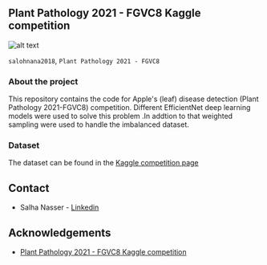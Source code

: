 
<!-- ABOUT THE PROJECT -->
## Plant Pathology 2021 - FGVC8 Kaggle competition


![alt text]()



`salohnana2018`, `Plant Pathology 2021 - FGVC8`

### About the project 

This repository contains the code for Apple's (leaf) disease detection (Plant Pathology 2021-FGVC8) competition. Different  EfficientNet deep learning models were used to solve this problem .In addtion to that  weighted sampling were used to handle the imbalanced dataset.

### Dataset 
The dataset can be found in the [Kaggle competition page](https://www.kaggle.com/competitions/plant-pathology-2021-fgvc8/data)

<!-- CONTACT -->
## Contact
* Salha Nasser - [Linkedin](https://www.linkedin.com/in/salha-nasser-40a30a131/)



<!-- ACKNOWLEDGEMENTS -->
## Acknowledgements

* [Plant Pathology 2021 - FGVC8 Kaggle competition](https://www.kaggle.com/competitions/plant-pathology-2021-fgvc8/overview)

